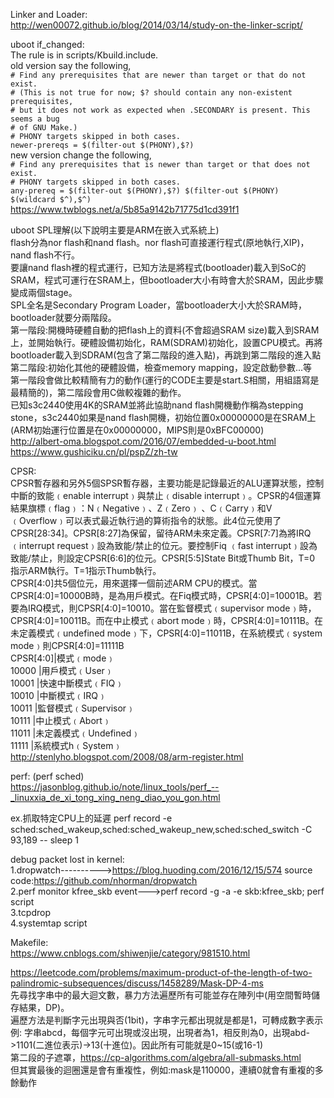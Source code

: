 Linker and Loader:  
http://wen00072.github.io/blog/2014/03/14/study-on-the-linker-script/  
  
uboot if_changed:  
The rule is in scripts/Kbuild.include.  
old version say the following,  
`# Find any prerequisites that are newer than target or that do not exist.`  
`# (This is not true for now; $? should contain any non-existent prerequisites,`  
`# but it does not work as expected when .SECONDARY is present. This seems a bug`  
`# of GNU Make.)`  
`# PHONY targets skipped in both cases.`  
`newer-prereqs = $(filter-out $(PHONY),$?)`  
new version change the following,  
`# Find any prerequisites that is newer than target or that does not exist.`  
`# PHONY targets skipped in both cases.`  
`any-prereq = $(filter-out $(PHONY),$?) $(filter-out $(PHONY) $(wildcard $^),$^)`  
https://www.twblogs.net/a/5b85a9142b71775d1cd391f1  
  
uboot SPL理解(以下說明主要是ARM在嵌入式系統上)  
flash分為nor flash和nand flash。nor flash可直接運行程式(原地執行,XIP)，nand flash不行。  
要讓nand flash裡的程式運行，已知方法是將程式(bootloader)載入到SoC的SRAM，程式可運行在SRAM上，但bootloader大小有時會大於SRAM，因此步驟變成兩個stage。  
SPL全名是Secondary Program Loader，當bootloader大小大於SRAM時，bootloader就要分兩階段。  
第一階段:開機時硬體自動的把flash上的資料(不會超過SRAM size)載入到SRAM上，並開始執行。硬體設備初始化，RAM(SDRAM)初始化，設置CPU模式。再將bootloader載入到SDRAM(包含了第二階段的進入點)，再跳到第二階段的進入點  
第二階段:初始化其他的硬體設備，檢查memory mapping，設定啟動參數...等  
第一階段會做比較精簡有力的動作(運行的CODE主要是start.S相關，用組語寫是最精簡的)，第二階段會用C做較複雜的動作。  
已知s3c2440使用4K的SRAM並將此協助nand flash開機動作稱為stepping stone，s3c2440如果是nand flash開機，初始位置0x00000000是在SRAM上(ARM初始運行位置是在0x00000000，MIPS則是0xBFC00000)  
http://albert-oma.blogspot.com/2016/07/embedded-u-boot.html  
https://www.gushiciku.cn/pl/pspZ/zh-tw  

CPSR:  
CPSR暫存器和另外5個SPSR暫存器，主要功能是記錄最近的ALU運算狀態，控制中斷的致能﹙enable interrupt﹚與禁止﹙disable interrupt﹚。CPSR的4個運算結果旗標﹙flag﹚：N﹙Negative﹚、Z﹙Zero﹚ 、C﹙Carry﹚和V﹙Overflow﹚可以表式最近執行過的算術指令的狀態。此4位元使用了CPSR[28:34]。CPSR[8:27]為保留，留待ARM未來定義。CPSR[7:7]為將IRQ ﹙interrupt request﹚設為致能/禁止的位元。要控制Fiq ﹙fast interrupt﹚設為致能/禁止，則設定CPSR[6:6]的位元。CPSR[5:5]State Bit或Thumb Bit，T=0 指示ARM執行。T=1指示Thumb執行。  
CPSR[4:0]共5個位元，用來選擇一個前述ARM CPU的模式。當CPSR[4:0]=10000B時，是為用戶模式。在Fiq模式時，CPSR[4:0]=10001B。若要為IRQ模式，則CPSR[4:0]=10010。當在監督模式﹙supervisor mode﹚時，CPSR[4:0]=10011B。而在中止模式﹙abort mode﹚時，CPSR[4:0]=10111B。在未定義模式﹙undefined mode﹚下，CPSR[4:0]=11011B，在系統模式﹙system mode﹚則CPSR[4:0]=11111B  
CPSR[4:0]|模式﹙mode﹚  
10000    |用戶模式﹙User﹚  
10001    |快速中斷模式﹙FIQ﹚  
10010    |中斷模式﹙IRQ﹚  
10011    |監督模式﹙Supervisor﹚  
10111    |中止模式﹙Abort﹚  
11011    |未定義模式﹙Undefined﹚  
11111    |系統模式h﹙System﹚  
http://stenlyho.blogspot.com/2008/08/arm-register.html  
  
perf: (perf sched)  
https://jasonblog.github.io/note/linux_tools/perf_--_linuxxia_de_xi_tong_xing_neng_diao_you_gon.html
  
ex.抓取特定CPU上的延遲
perf record -e sched:sched_wakeup,sched:sched_wakeup_new,sched:sched_switch -C 93,189 -- sleep 1
  
debug packet lost in kernel:  
1.dropwatch---------->https://blog.huoding.com/2016/12/15/574 source code:https://github.com/nhorman/dropwatch  
2.perf monitor kfree_skb event--->perf record -g -a -e skb:kfree_skb; perf script  
3.tcpdrop  
4.systemtap script  
  
Makefile:  
https://www.cnblogs.com/shiwenjie/category/981510.html  
  
https://leetcode.com/problems/maximum-product-of-the-length-of-two-palindromic-subsequences/discuss/1458289/Mask-DP-4-ms  
先尋找字串中的最大迴文數，暴力方法遍歷所有可能並存在陣列中(用空間暫時儲存結果，DP)。  
遍歷方法是判斷字元出現與否(1bit)，字串字元都出現就是都是1，可轉成數字表示  
例:  字串abcd，每個字元可出現或沒出現，出現者為1，相反則為0，出現abd->1101(二進位表示)->13(十進位)。因此所有可能就是0~15(或16-1)  
第二段的子遮罩，https://cp-algorithms.com/algebra/all-submasks.html  
但其實最後的迴圈還是會有重複性，例如:mask是110000，連續0就會有重複的多餘動作  
